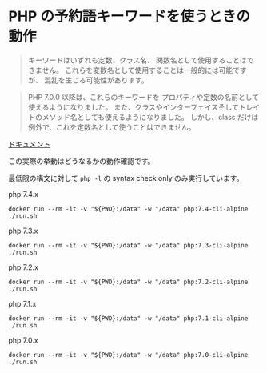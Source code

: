 # PHP の予約語キーワードを使うときの動作

> キーワードはいずれも定数、クラス名、 関数名として使用することはできません。 これらを変数名として使用することは一般的には可能ですが、 混乱を生じる可能性があります。

> PHP 7.0.0 以降は、これらのキーワードを プロパティや定数の名前として使えるようになりました。 また、クラスやインターフェイスそしてトレイトのメソッド名としても使えるようになりました。 しかし、class だけは例外で、これを定数名として使うことはできません。

[ドキュメント](https://www.php.net/manual/ja/reserved.keywords.php)

この実際の挙動はどうなるかの動作確認です。

最低限の構文に対して `php -l` の syntax check only のみ実行しています。

php 7.4.x

```
docker run --rm -it -v "${PWD}:/data" -w "/data" php:7.4-cli-alpine ./run.sh
```

php 7.3.x

```
docker run --rm -it -v "${PWD}:/data" -w "/data" php:7.3-cli-alpine ./run.sh
```

php 7.2.x

```
docker run --rm -it -v "${PWD}:/data" -w "/data" php:7.2-cli-alpine ./run.sh
```

php 7.1.x

```
docker run --rm -it -v "${PWD}:/data" -w "/data" php:7.1-cli-alpine ./run.sh
```

php 7.0.x

```
docker run --rm -it -v "${PWD}:/data" -w "/data" php:7.0-cli-alpine ./run.sh
```
